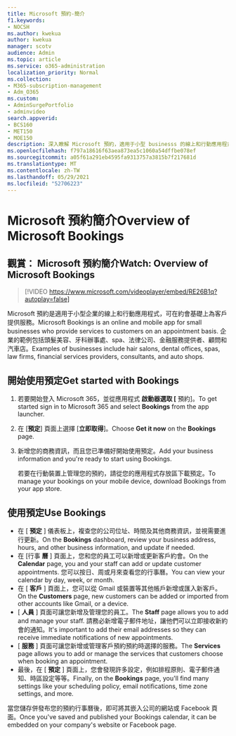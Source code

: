 ```yaml
---
title: Microsoft 預約-簡介
f1.keywords:
- NOCSH
ms.author: kwekua
author: kwekua
manager: scotv
audience: Admin
ms.topic: article
ms.service: o365-administration
localization_priority: Normal
ms.collection:
- M365-subscription-management
- Adm_O365
ms.custom:
- AdminSurgePortfolio
- adminvideo
search.appverid:
- BCS160
- MET150
- MOE150
description: 深入瞭解 Microsoft 預約，適用于小型 businesss 的線上和行動應用程式，可為您的客戶提供預約預約。
ms.openlocfilehash: f797a18616f63aea873ea5c1060a54dffbe078ef
ms.sourcegitcommit: a05f61a291eb4595fa9313757a3815b7f217681d
ms.translationtype: MT
ms.contentlocale: zh-TW
ms.lasthandoff: 05/29/2021
ms.locfileid: "52706223"
---
```

# <a name="overview-of-microsoft-bookings"></a><span data-ttu-id="0cc64-103">Microsoft 預約簡介</span><span class="sxs-lookup"><span data-stu-id="0cc64-103">Overview of Microsoft Bookings</span></span>

## <a name="watch-overview-of-microsoft-bookings"></a><span data-ttu-id="0cc64-104">觀賞： Microsoft 預約簡介</span><span class="sxs-lookup"><span data-stu-id="0cc64-104">Watch: Overview of Microsoft Bookings</span></span>

> [!VIDEO https://www.microsoft.com/videoplayer/embed/RE26B1q?autoplay=false]

<span data-ttu-id="0cc64-105">Microsoft 預約是適用于小型企業的線上和行動應用程式，可在約會基礎上為客戶提供服務。</span><span class="sxs-lookup"><span data-stu-id="0cc64-105">Microsoft Bookings is an online and mobile app for small businesses who provide services to customers on an appointment basis.</span></span> <span data-ttu-id="0cc64-106">企業的範例包括頭髮美容、牙科辦事處、spa、法律公司、金融服務提供者、顧問和汽車店。</span><span class="sxs-lookup"><span data-stu-id="0cc64-106">Examples of businesses include hair salons, dental offices, spas, law firms, financial services providers, consultants, and auto shops.</span></span>

## <a name="get-started-with-bookings"></a><span data-ttu-id="0cc64-107">開始使用預定</span><span class="sxs-lookup"><span data-stu-id="0cc64-107">Get started with Bookings</span></span>

1. <span data-ttu-id="0cc64-108">若要開始登入 Microsoft 365，並從應用程式 **啟動器選取 [** 預約]。</span><span class="sxs-lookup"><span data-stu-id="0cc64-108">To get started sign in to Microsoft 365 and select **Bookings** from the app launcher.</span></span>
1. <span data-ttu-id="0cc64-109">在 [**預定**] 頁面上選擇 [**立即取得**]。</span><span class="sxs-lookup"><span data-stu-id="0cc64-109">Choose **Get it now** on the **Bookings** page.</span></span>
1. <span data-ttu-id="0cc64-110">新增您的商務資訊，而且您已準備好開始使用預定。</span><span class="sxs-lookup"><span data-stu-id="0cc64-110">Add your business information and you're ready to start using Bookings.</span></span>

    <span data-ttu-id="0cc64-111">若要在行動裝置上管理您的預約，請從您的應用程式存放區下載預定。</span><span class="sxs-lookup"><span data-stu-id="0cc64-111">To manage your bookings on your mobile device, download Bookings from your app store.</span></span>

## <a name="use-bookings"></a><span data-ttu-id="0cc64-112">使用預定</span><span class="sxs-lookup"><span data-stu-id="0cc64-112">Use Bookings</span></span>

- <span data-ttu-id="0cc64-113">在 [ **預定** ] 儀表板上，複查您的公司位址、時間及其他商務資訊，並視需要進行更新。</span><span class="sxs-lookup"><span data-stu-id="0cc64-113">On the **Bookings** dashboard, review your business address, hours, and other business information, and update if needed.</span></span>
- <span data-ttu-id="0cc64-114">在 [行事 **曆** ] 頁面上，您和您的員工可以新增或更新客戶約會。</span><span class="sxs-lookup"><span data-stu-id="0cc64-114">On the **Calendar** page, you and your staff can add or update customer appointments.</span></span> <span data-ttu-id="0cc64-115">您可以按日、周或月來查看您的行事曆。</span><span class="sxs-lookup"><span data-stu-id="0cc64-115">You can view your calendar by day, week, or month.</span></span>
- <span data-ttu-id="0cc64-116">在 [ **客戶** ] 頁面上，您可以從 Gmail 或裝置等其他帳戶新增或匯入新客戶。</span><span class="sxs-lookup"><span data-stu-id="0cc64-116">On the **Customers** page, new customers can be added or imported from other accounts like Gmail, or a device.</span></span>
- <span data-ttu-id="0cc64-117">[ **人員** ] 頁面可讓您新增及管理您的員工。</span><span class="sxs-lookup"><span data-stu-id="0cc64-117">The **Staff** page allows you to add and manage your staff.</span></span> <span data-ttu-id="0cc64-118">請務必新增電子郵件地址，讓他們可以立即接收新約會的通知。</span><span class="sxs-lookup"><span data-stu-id="0cc64-118">It's important to add their email addresses so they can receive immediate notifications of new appointments.</span></span>
- <span data-ttu-id="0cc64-119">[ **服務** ] 頁面可讓您新增或管理客戶預約預約時選擇的服務。</span><span class="sxs-lookup"><span data-stu-id="0cc64-119">The **Services** page allows you to add or manage the services that customers choose when booking an appointment.</span></span>
- <span data-ttu-id="0cc64-120">最後，在 [ **預定** ] 頁面上，您會發現許多設定，例如排程原則、電子郵件通知、時區設定等等。</span><span class="sxs-lookup"><span data-stu-id="0cc64-120">Finally, on the **Bookings** page, you'll find many settings like your scheduling policy, email notifications, time zone settings, and more.</span></span>

<span data-ttu-id="0cc64-121">當您儲存併發布您的預約行事曆後，即可將其嵌入公司的網站或 Facebook 頁面。</span><span class="sxs-lookup"><span data-stu-id="0cc64-121">Once you've saved and published your Bookings calendar, it can be embedded on your company's website or Facebook page.</span></span>
